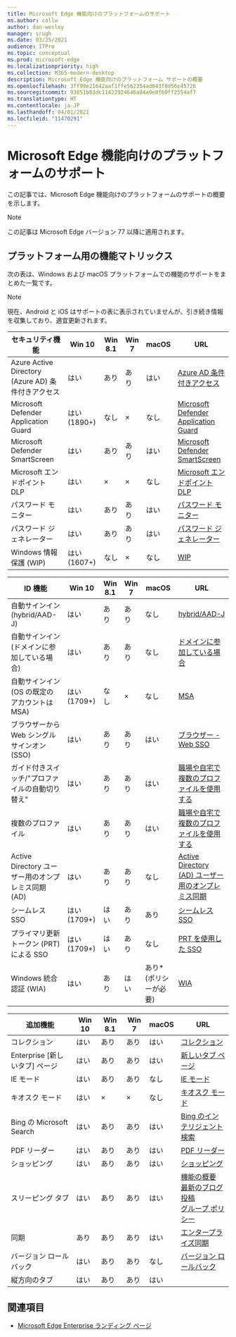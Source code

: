```yaml
---
title: Microsoft Edge 機能向けのプラットフォームのサポート
ms.author: collw
author: dan-wesley
manager: srugh
ms.date: 03/25/2021
audience: ITPro
ms.topic: conceptual
ms.prod: microsoft-edge
ms.localizationpriority: high
ms.collection: M365-modern-desktop
description: Microsoft Edge 機能向けのプラットフォーム サポートの概要
ms.openlocfilehash: 3ff99e21642aaf1ffe562354ad843f8d56c45726
ms.sourcegitcommit: 93851b83dc11422924646a04a9e0f60ff2554af7
ms.translationtype: HT
ms.contentlocale: ja-JP
ms.lasthandoff: 04/01/2021
ms.locfileid: "11470291"
---
```

# <a name="platform-support-for-microsoft-edge-features"></a>Microsoft Edge 機能向けのプラットフォームのサポート

この記事では、Microsoft Edge 機能向けのプラットフォームのサポートの概要を示します。

> [!NOTE]
> この記事は Microsoft Edge バージョン 77 以降に適用されます。

## <a name="feature-matrix-for-platforms"></a>プラットフォーム用の機能マトリックス

次の表は、Windows および macOS プラットフォームでの機能のサポートをまとめた一覧です。

> [!NOTE]
> 現在、Android と iOS はサポートの表に表示されていませんが、引き続き情報を収集しており、適宜更新されます。

| セキュリティ機能 |Win 10|Win 8.1|Win 7|macOS|URL|
|--------|-------|--------|-----|-------|---|
|Azure Active Directory (Azure AD) 条件付きアクセス|はい|あり|あり|はい|[Azure AD 条件付きアクセス](https://docs.microsoft.com/deployedge/ms-edge-security-conditional-access#accessing-conditional-access-protected-resources-in-microsoft-edge)|
|Microsoft Defender Application Guard|はい (1890+)|なし|×|なし|[Microsoft Defender Application Guard](https://docs.microsoft.com/deployedge/microsoft-edge-security-windows-defender-application-guard) |
|Microsoft Defender SmartScreen|はい|あり|あり|はい|[Microsoft Defender SmartScreen](https://docs.microsoft.com/deployedge/microsoft-edge-security-smartscreen) |
|Microsoft エンドポイント DLP|はい|×|×|なし|[Microsoft エンドポイント DLP](https://docs.microsoft.com/deployedge/microsoft-edge-security-dlp#microsoft-endpoint-data-loss-prevention-endpoint-dlp)|
|パスワード モニター|はい|あり|あり|はい|[パスワード モニター](https://blogs.windows.com/msedgedev/2021/01/21/edge-88-privacy/)|
|パスワード ジェネレーター|はい|あり|あり|はい |[パスワード ジェネレーター](https://blogs.windows.com/msedgedev/2021/01/21/edge-88-privacy/)|
|Windows 情報保護 (WIP)|はい (1607+)|なし|×|なし|[WIP](https://docs.microsoft.com/deployedge/microsoft-edge-security-windows-information-protection#system-requirements)|


|ID 機能| Win 10 | Win 8.1 | Win 7 | macOS | URL |
|--|--|--|--|--|--|
|自動サインイン (hybrid/AAD-J)|はい|あり|あり|なし|[hybrid/AAD-J](https://docs.microsoft.com/deployedge/microsoft-edge-security-identity#automatic-sign-in)|
|自動サインイン (ドメインに参加している場合)|はい|あり|あり| なし|[ドメインに参加している場合](https://docs.microsoft.com/deployedge/microsoft-edge-security-identity#automatic-sign-in)|
|自動サインイン (OS の既定のアカウントは MSA)|はい (1709+)|なし|×|なし|[MSA](https://docs.microsoft.com/deployedge/microsoft-edge-security-identity#automatic-sign-in)|
|ブラウザーから Web シングル サインオン (SSO)|はい|あり|あり|はい|[ブラウザー - Web SSO](https://www.microsoft.com/microsoft-365/roadmap?featureid=66332)|
|ガイド付きスイッチ/"プロファイルの自動切り替え"|はい|あり|あり|はい|[職場や自宅で複数のプロファイルを使用する](https://blogs.windows.com/msedgedev/2020/04/30/automatic-profile-switching/) |
|複数のプロファイル|はい|あり|あり|はい|[職場や自宅で複数のプロファイルを使用する](https://blogs.windows.com/msedgedev/2020/04/30/automatic-profile-switching/) |
|Active Directory ユーザー用のオンプレミス同期 (AD)|はい|あり|あり|なし|[Active Directory (AD) ユーザー用のオンプレミス同期](https://docs.microsoft.com/deployedge/microsoft-edge-on-premises-sync) |
|シームレス SSO|はい (1709+)|はい|あり|あり|[シームレス SSO](https://docs.microsoft.com/deployedge/microsoft-edge-security-identity#seamless-sso)|
|プライマリ更新トークン (PRT) による SSO|はい (1709+)|はい|あり|なし|[PRT を使用した SSO](https://docs.microsoft.com/deployedge/microsoft-edge-security-identity#sso-with-primary-refresh-token-prt)|
|Windows 統合認証 (WIA)|はい|あり|はい|あり* (ポリシーが必要)|[WIA](https://docs.microsoft.com/deployedge/microsoft-edge-security-identity#windows-integrated-authentication-wia)|

|追加機能|Win 10|Win 8.1|Win 7|macOS|URL|
|--------|-------|--------|-----|-------|---|
|コレクション|はい|あり|あり|はい|[コレクション](https://blogs.windows.com/msedgedev/2019/12/09/improvements-collections-sync-microsoft-edge/) |
|Enterprise [新しいタブ] ページ|はい|あり|あり|はい|[新しいタブ ページ](https://blogs.windows.com/msedgedev/2020/10/29/enterprise-new-tab-page-my-feed/) |
|IE モード|はい|あり|あり|なし|[IE モード](https://docs.microsoft.com/deployedge/edge-ie-mode#prerequisites)|
|キオスク モード|はい|×|×|なし|[キオスク モード](https://docs.microsoft.com/deployedge/microsoft-edge-configure-kiosk-mode)|
|Bing の Microsoft Search|はい|あり|あり|はい|[Bing のインテリジェント検索](https://www.microsoft.com/edge/business/intelligent-search-with-bing) |
|PDF リーダー|はい|あり|あり|はい|[PDF リーダー](https://docs.microsoft.com/deployedge/microsoft-edge-pdf) |
|ショッピング|はい|あり|あり|はい|[ショッピング](https://techcommunity.microsoft.com/t5/articles/introducing-shopping-with-microsoft-edge/m-p/1870080) |
|スリーピング タブ|はい|あり|あり|はい|[機能の概要](https://docs.microsoft.com/deployedge/microsoft-edge-relnote-stable-channel)<br>[最新のブログ投稿](https://blogs.windows.com/msedgedev/2021/03/04/edge-89-performance/)<br>[グループ ポリシー](https://docs.microsoft.com/deployedge/microsoft-edge-policies#sleeping-tabs-settings)|
|同期|あり|あり|あり|はい| [エンタープライズ同期](https://docs.microsoft.com/deployedge/microsoft-edge-enterprise-sync) |
|バージョン ロールバック|はい|あり|あり|なし|[バージョン ロールバック](https://docs.microsoft.com/deployedge/edge-learnmore-rollback) |
|縦方向のタブ|はい|あり|あり|はい| |

## <a name="see-also"></a>関連項目

- [Microsoft Edge Enterprise ランディング ページ](https://aka.ms/EdgeEnterprise)